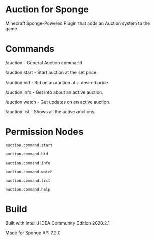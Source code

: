 # Auction for Sponge

Minecraft Sponge-Powered Plugin that adds an Auction system to the game.

# Commands
/auction - General Auction command

/auction start <price> - Start auction at the set price.

/auction bid <id> <price> - Bid on an auction at a desired price.

/auction info <id> - Get info about an active auction.

/auction watch <id> - Get updates on an active auction.

/auction list - Shows all the active auctions.

# Permission Nodes

`auction.command.start`
  
`auction.command.bid`
  
`auction.command.info`
  
`auction.command.watch`
  
`auction.command.list`
  
`auction.command.help`

# Build
Built with IntelliJ IDEA Community Edition 2020.2.1

Made for Sponge API 7.2.0
